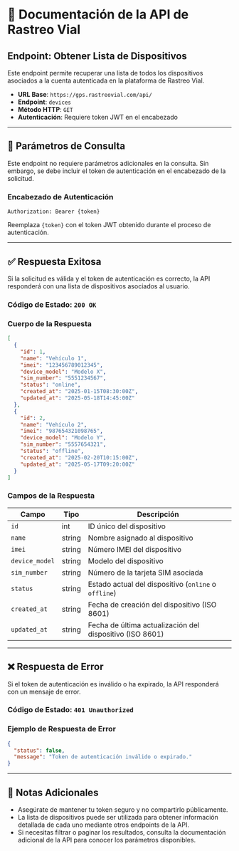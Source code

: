 
# 📘 Documentación de la API de Rastreo Vial

## Endpoint: Obtener Lista de Dispositivos

Este endpoint permite recuperar una lista de todos los dispositivos asociados a la cuenta autenticada en la plataforma de Rastreo Vial.

- **URL Base**: `https://gps.rastreovial.com/api/`
- **Endpoint**: `devices`
- **Método HTTP**: `GET`
- **Autenticación**: Requiere token JWT en el encabezado

---

## 🔐 Parámetros de Consulta

Este endpoint no requiere parámetros adicionales en la consulta. Sin embargo, se debe incluir el token de autenticación en el encabezado de la solicitud.

### Encabezado de Autenticación

```
Authorization: Bearer {token}
```

Reemplaza `{token}` con el token JWT obtenido durante el proceso de autenticación.

---

## ✅ Respuesta Exitosa

Si la solicitud es válida y el token de autenticación es correcto, la API responderá con una lista de dispositivos asociados al usuario.

### Código de Estado: `200 OK`

### Cuerpo de la Respuesta

```json
[
  {
    "id": 1,
    "name": "Vehículo 1",
    "imei": "123456789012345",
    "device_model": "Modelo X",
    "sim_number": "5551234567",
    "status": "online",
    "created_at": "2025-01-15T08:30:00Z",
    "updated_at": "2025-05-18T14:45:00Z"
  },
  {
    "id": 2,
    "name": "Vehículo 2",
    "imei": "987654321098765",
    "device_model": "Modelo Y",
    "sim_number": "5557654321",
    "status": "offline",
    "created_at": "2025-02-20T10:15:00Z",
    "updated_at": "2025-05-17T09:20:00Z"
  }
]
```

### Campos de la Respuesta

| Campo         | Tipo   | Descripción                                      |
|----------------|--------|-------------------------------------------------|
| `id`          | int    | ID único del dispositivo                         |
| `name`        | string | Nombre asignado al dispositivo                   |
| `imei`        | string | Número IMEI del dispositivo                      |
| `device_model`| string | Modelo del dispositivo                           |
| `sim_number`  | string | Número de la tarjeta SIM asociada                |
| `status`      | string | Estado actual del dispositivo (`online` o `offline`) |
| `created_at`  | string | Fecha de creación del dispositivo (ISO 8601)     |
| `updated_at`  | string | Fecha de última actualización del dispositivo (ISO 8601) |

---

## ❌ Respuesta de Error

Si el token de autenticación es inválido o ha expirado, la API responderá con un mensaje de error.

### Código de Estado: `401 Unauthorized`

### Ejemplo de Respuesta de Error

```json
{
  "status": false,
  "message": "Token de autenticación inválido o expirado."
}
```

---

## 📌 Notas Adicionales

- Asegúrate de mantener tu token seguro y no compartirlo públicamente.
- La lista de dispositivos puede ser utilizada para obtener información detallada de cada uno mediante otros endpoints de la API.
- Si necesitas filtrar o paginar los resultados, consulta la documentación adicional de la API para conocer los parámetros disponibles.

